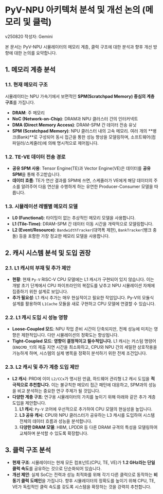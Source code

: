 # PyV-NPU 아키텍처 분석 및 개선 논의 (메모리 및 클럭)

v250820
작성자: Gemini

본 문서는 PyV-NPU 시뮬레이터의 메모리 계층, 클럭 구조에 대한 분석과 향후 개선 방향에 대한 논의를 요약합니다.

## 1. 메모리 계층 분석

### 1.1. 현재 메모리 구조
시뮬레이터는 NPU 가속기에서 보편적인 **SPM(Scratchpad Memory) 중심의 계층 구조**를 가집니다.

- **DRAM**: 주 메모리
- **NoC (Network-on-Chip)**: DRAM과 NPU 클러스터 간의 인터커넥트
- **DMA (Direct Memory Access)**: DRAM-SPM 간 데이터 전송 유닛
- **SPM (Scratchpad Memory)**: NPU 클러스터 내의 고속 메모리. 여러 개의 **뱅크(Bank)**로 구성되어 동시 접근을 통한 성능 향상을 모델링하며, 소프트웨어(컴파일러/스케줄러)에 의해 명시적으로 제어됩니다.

### 1.2. TE-VE 데이터 전송 경로
- **공유 SPM 사용**: Tensor Engine(TE)과 Vector Engine(VE)은 데이터를 **공유 SPM**을 통해 주고받습니다.
- **데이터 흐름**: TE가 연산 결과를 SPM에 쓰면, 스케줄러가 VE에게 해당 데이터의 주소를 알려주어 다음 연산을 수행하게 하는 유연한 Producer-Consumer 모델을 따릅니다.

### 1.3. 시뮬레이션 레벨별 메모리 모델
- **L0 (Functional)**: 타이밍이 없는 추상적인 메모리 모델을 사용합니다.
- **L1 (Tile-Time)**: DRAM-SPM 간 데이터 이동 시간을 개략적으로 모델링합니다.
- **L2 (Event/Resource)**: `BandwidthTracker`(대역폭 제한), `BankTracker`(뱅크 충돌) 등을 포함한 가장 정교한 메모리 모델을 사용합니다.

## 2. 캐시 시스템 분석 및 도입 권장

### 2.1. L1 캐시의 부재 및 추가 제안
- **현황**: 현재 `Py-V` RISC-V CPU 모델에는 L1 캐시가 구현되어 있지 않습니다. 이는 개발 초기 단계에서 CPU 파이프라인의 복잡도를 낮추고 NPU 시뮬레이션 자체에 집중하기 위한 설계로 보입니다.
- **추가 필요성**: L1 캐시 추가는 매우 현실적이고 필요한 작업입니다. Py-V의 모듈식 설계를 활용하여 `L1Cache` 모듈을 새로 구현하고 CPU 모델에 연결할 수 있습니다.

### 2.2. L1 캐시 도입 시 성능 영향
- **Loose-Coupled 모드**: NPU 작업 준비 시간이 단축되지만, 전체 성능에 미치는 영향은 제한적입니다. 다만 시뮬레이션의 정확도는 향상됩니다.
- **Tight-Coupled 모드**: **영향이 결정적이고 필수적입니다.** L1 캐시는 커스텀 명령어(`ENQCMD_T`)의 제출 지연 시간을 최소화하고, CPU와 NPU 간의 세밀한 상호작용을 가능하게 하며, 시스템의 실제 병목을 정확히 분석하기 위한 전제 조건입니다.

### 2.3. L2 캐시 및 추가 계층 도입 제안
- **L2 캐시**: PRD에 이미 `L2/CCx`가 명시된 만큼, 하드웨어 관리형 L2 캐시 도입을 **적극적으로 추천합니다.** 이는 불규칙한 메모리 접근 패턴에 대응하고, SPM과의 성능을 비교 분석하는 중요한 연구 주제가 될 것입니다.
- **다양한 계층 구조**: 연구용 시뮬레이터의 가치를 높이기 위해 아래와 같은 추가 계층 도입을 제안합니다.
    1. **L1 캐시**: `Py-V` 코어에 우선적으로 추가하여 CPU 모델의 현실성을 높입니다.
    2. **L3 공유 캐시**: CPU와 NPU 클러스터가 공유하는 L3 캐시를 도입하여 시스템 전체의 데이터 흐름과 성능을 분석합니다.
    3. **다양한 DRAM 모델**: HBM, LPDDR 등 다른 DRAM 규격의 특성을 모델링하여 교체하며 분석할 수 있도록 확장합니다.

## 3. 클럭 구조 분석

- **현재 구조**: 시뮬레이터는 현재 모든 컴포넌트(CPU, TE, VE)가 **1.2 GHz라는 단일 클럭 속도**를 공유하는 것으로 단순화되어 있습니다.
- **개선 제안**: 실제 SoC는 전력과 성능 최적화를 위해 각기 다른 클럭으로 동작하는 **비동기 클럭 도메인**을 가집니다. 향후 시뮬레이터의 정확도를 높이기 위해 CPU, TE, VE가 독립적인 클럭 속도를 갖도록 시스템을 확장하는 것을 강력히 추천합니다.
